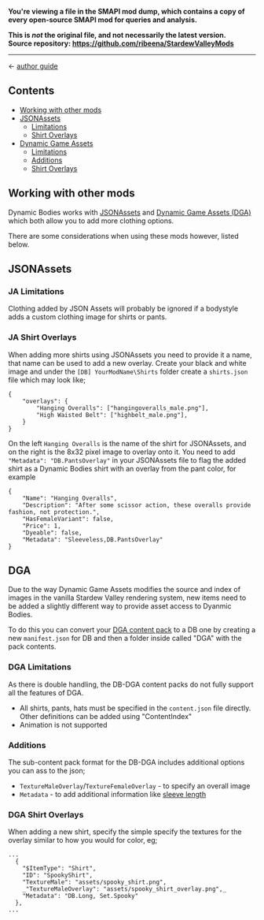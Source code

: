 **You're viewing a file in the SMAPI mod dump, which contains a copy of every open-source SMAPI mod
for queries and analysis.**

**This is _not_ the original file, and not necessarily the latest version.**  
**Source repository: https://github.com/ribeena/StardewValleyMods**

----

← [author guide](../author-guide.md)

## Contents
* [Working with other mods](#working-with-other-mods)
* [JSONAssets](#jasonassets)
  * [Limitations](#ja-limitations)
  * [Shirt Overlays](#ja-shirt-overlays)
* [Dynamic Game Assets](#dga)
  * [Limitations](#dga-limitations)
  * [Additions](#additions)
  * [Shirt Overlays](#dga-shirt-overlays)

## Working with other mods
Dynamic Bodies works with [JSONAssets](https://www.nexusmods.com/stardewvalley/mods/1720) and [Dynamic Game Assets (DGA)](https://www.nexusmods.com/stardewvalley/mods/9365)
which both allow you to add more clothing options. 

There are some considerations when using these mods however, listed below.

## JSONAssets

### JA Limitations
Clothing added by JSON Assets will probably be ignored if a bodystyle adds a custom clothing image for
shirts or pants.

### JA Shirt Overlays
When adding more shirts using JSONAssets you need to provide it a name, that name can be used to add
a new overlay. Create your black and white image and under the `[DB] YourModName\Shirts` folder create
a `shirts.json` file which may look like;

```
{
	"overlays": {
		"Hanging Overalls": ["hangingoveralls_male.png"],
		"High Waisted Belt": ["highbelt_male.png"],
	}
}
```
On the left `Hanging Overalls` is the name of the shirt for JSONAssets, and on the right is the 8x32 pixel image
to overlay onto it.
You need to add `"Metadata": "DB.PantsOverlay"` in your JSONAssets file to flag the added
shirt as a Dynamic Bodies shirt with an overlay from the pant color, for example
```
{
    "Name": "Hanging Overalls",
    "Description": "After some scissor action, these overalls provide fashion, not protection.",
    "HasFemaleVariant": false,
    "Price": 1,
    "Dyeable": false,
    "Metadata": "Sleeveless,DB.PantsOverlay"
}
```

## DGA
Due to the way Dynamic Game Assets modifies the source and index of images in the vanilla Stardew Valley
rendering system, new items need to be added a slightly different way to provide asset access
to Dyanmic Bodies.

To do this you can convert your [DGA content pack](https://github.com/spacechase0/StardewValleyMods/blob/develop/DynamicGameAssets/docs/author-guide.md) to a DB one by creating a new `manifest.json` for DB
and then a folder inside called "DGA" with the pack contents.

### DGA Limitations
As there is double handling, the DB-DGA content packs do not fully support all the features of DGA.
* All shirts, pants, hats must be specified in the `content.json` file directly. Other definitions can be 
  added using "ContentIndex"
* Animation is not supported

### Additions
The sub-content pack format for the DB-DGA includes additional options you can ass to the json;
* `TextureMaleOverlay`/`TextureFemaleOverlay` - to specify an overall image
* `Metadata` - to add additional information like [sleeve length](arms.md#how-sleeves-work)

### DGA Shirt Overlays
When adding a new shirt, specify the simple specify the textures for the overlay similar
to how you would for color, eg;
```
...
  {
    "$ItemType": "Shirt",
    "ID": "SpookyShirt",
    "TextureMale": "assets/spooky_shirt.png",
    _"TextureMaleOverlay": "assets/spooky_shirt_overlay.png",_
    "Metadata": "DB.Long, Set.Spooky"
  },
...
```